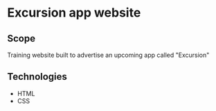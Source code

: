 # Excursion app website

## Scope

Training website built to advertise an upcoming app called "Excursion"

## Technologies

+ HTML
+ CSS